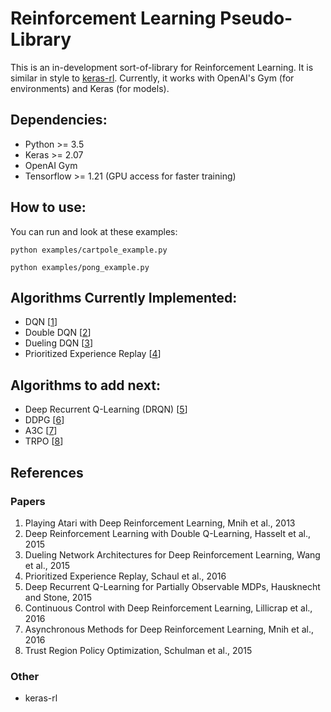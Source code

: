 # Reinforcement Learning Pseudo-Library

This is an in-development sort-of-library for Reinforcement Learning. It is similar in style to [keras-rl](https://github.com/matthiasplappert/keras-rl). Currently, it works with OpenAI's Gym (for environments) and Keras (for models).

## Dependencies:
- Python >= 3.5
- Keras >= 2.07
- OpenAI Gym
- Tensorflow >= 1.21 (GPU access for faster training)

## How to use:
You can run and look at these examples:
```
python examples/cartpole_example.py
```
```
python examples/pong_example.py
```

## Algorithms Currently Implemented:
- DQN [[1](https://www.cs.toronto.edu/~vmnih/docs/dqn.pdf)]
- Double DQN [[2](https://arxiv.org/abs/1509.06461)]
- Dueling DQN [[3](https://arxiv.org/abs/1511.06581)]
- Prioritized Experience Replay [[4](https://arxiv.org/pdf/1511.05952.pdf)]

## Algorithms to add next:
- Deep Recurrent Q-Learning (DRQN) [[5](https://arxiv.org/pdf/1507.06527.pdf)]
- DDPG [[6](https://arxiv.org/pdf/1509.02971)]
- A3C [[7](https://arxiv.org/abs/1602.01783)]
- TRPO [[8](https://arxiv.org/abs/1502.05477)]

## References
### Papers
1. Playing Atari with Deep Reinforcement Learning, Mnih et al., 2013
2. Deep Reinforcement Learning with Double Q-Learning, Hasselt et al., 2015
3. Dueling Network Architectures for Deep Reinforcement Learning, Wang et al., 2015
4. Prioritized Experience Replay, Schaul et al., 2016
5. Deep Recurrent Q-Learning for Partially Observable MDPs, Hausknecht and Stone, 2015
6. Continuous Control with Deep Reinforcement Learning, Lillicrap et al., 2016
7. Asynchronous Methods for Deep Reinforcement Learning, Mnih et al., 2016
8. Trust Region Policy Optimization, Schulman et al., 2015

### Other
- keras-rl

